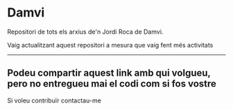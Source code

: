 # Damvi
Repositori de tots els arxius de'n Jordi Roca de Damvi.

Vaig actualitzant aquest repositori a mesura que vaig fent més activitats

---------------------------------------------------------------------
Podeu compartir aquest link amb qui volgueu, pero no entregueu mai el codi com si fos vostre
---------------------------------------------------------------------
Si voleu contribuïr contactau-me

